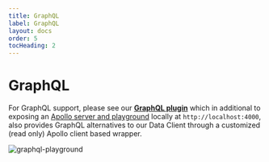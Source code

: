 ```yaml
---
title: GraphQL
label: GraphQL
layout: docs
order: 5
tocHeading: 2
---
```


# GraphQL

For GraphQL support, please see our [**GraphQL plugin**](https://github.com/ProjectEvergreen/greenwood/tree/master/packages/plugin-graphql) which in additional to exposing an [Apollo server and playground](https://www.apollographql.com/docs/apollo-server/) locally at `http://localhost:4000`, also provides GraphQL alternatives to our Data Client through a customized (read only) Apollo client based wrapper.

![graphql-playground](/assets/docs/graphql-playground.png)
